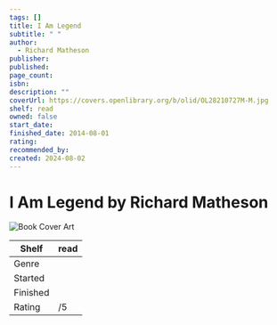 ```yaml
---
tags: []
title: I Am Legend
subtitle: " "
author:
  - Richard Matheson
publisher: 
published: 
page_count: 
isbn: 
description: ""
coverUrl: https://covers.openlibrary.org/b/olid/OL28210727M-M.jpg
shelf: read
owned: false
start_date: 
finished_date: 2014-08-01
rating: 
recommended_by: 
created: 2024-08-02
---
```


# I Am Legend by Richard Matheson

![Book Cover Art](https://covers.openlibrary.org/b/olid/OL28210727M-M.jpg)

| Shelf | read |
| --- | --- |
| Genre |  |
| Started |  |
| Finished |  |
| Rating | /5 |

